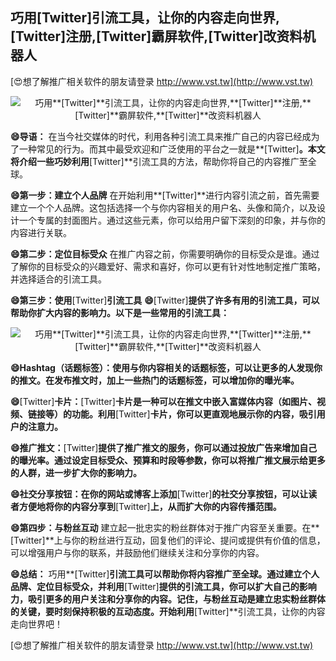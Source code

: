 ## **巧用**[Twitter]**引流工具，让你的内容走向世界,**[Twitter]**注册,**[Twitter]**霸屏软件,**[Twitter]**改资料机器人**

[😍想了解推广相关软件的朋友请登录 http://www.vst.tw](http://www.vst.tw)

 <center><img src="https://vst.tw/MP4/tuiguang/png/6.png" alt="巧用**[Twitter]**引流工具，让你的内容走向世界,**[Twitter]**注册,**[Twitter]**霸屏软件,**[Twitter]**改资料机器人"></center>

**😄导语：**
在当今社交媒体的时代，利用各种引流工具来推广自己的内容已经成为了一种常见的行为。而其中最受欢迎和广泛使用的平台之一就是**[Twitter]**。本文将介绍一些巧妙利用**[Twitter]**引流工具的方法，帮助你将自己的内容推广至全球。

**😄第一步：建立个人品牌**
在开始利用**[Twitter]**进行内容引流之前，首先需要建立一个个人品牌。这包括选择一个与你内容相关的用户名、头像和简介，以及设计一个专属的封面图片。通过这些元素，你可以给用户留下深刻的印象，并与你的内容进行关联。

**😄第二步：定位目标受众**
在推广内容之前，你需要明确你的目标受众是谁。通过了解你的目标受众的兴趣爱好、需求和喜好，你可以更有针对性地制定推广策略，并选择适合的引流工具。

**😄第三步：使用**[Twitter]**引流工具**
**😄**[Twitter]**提供了许多有用的引流工具，可以帮助你扩大内容的影响力。以下是一些常用的引流工具：**

 <center><img src="https://vst.tw/MP4/tuiguang/png/2.png" alt="巧用**[Twitter]**引流工具，让你的内容走向世界,**[Twitter]**注册,**[Twitter]**霸屏软件,**[Twitter]**改资料机器人"></center>

**😄Hashtag（话题标签）：使用与你内容相关的话题标签，可以让更多的人发现你的推文。在发布推文时，加上一些热门的话题标签，可以增加你的曝光率。**

**😄**[Twitter]**卡片：**[Twitter]**卡片是一种可以在推文中嵌入富媒体内容（如图片、视频、链接等）的功能。利用**[Twitter]**卡片，你可以更直观地展示你的内容，吸引用户的注意力。**

**😄推广推文：**[Twitter]**提供了推广推文的服务，你可以通过投放广告来增加自己的曝光率。通过设定目标受众、预算和时段等参数，你可以将推广推文展示给更多的人群，进一步扩大你的影响力。**

**😄社交分享按钮：在你的网站或博客上添加**[Twitter]**的社交分享按钮，可以让读者方便地将你的内容分享到**[Twitter]**上，从而扩大你的内容传播范围。**

**😄第四步：与粉丝互动**
建立起一批忠实的粉丝群体对于推广内容至关重要。在**[Twitter]**上与你的粉丝进行互动，回复他们的评论、提问或提供有价值的信息，可以增强用户与你的联系，并鼓励他们继续关注和分享你的内容。

**😄总结：**
巧用**[Twitter]**引流工具可以帮助你将内容推广至全球。通过建立个人品牌、定位目标受众，并利用**[Twitter]**提供的引流工具，你可以扩大自己的影响力，吸引更多的用户关注和分享你的内容。记住，与粉丝互动是建立忠实粉丝群体的关键，要时刻保持积极的互动态度。开始利用**[Twitter]**引流工具，让你的内容走向世界吧！

[😍想了解推广相关软件的朋友请登录 http://www.vst.tw](http://www.vst.tw)



